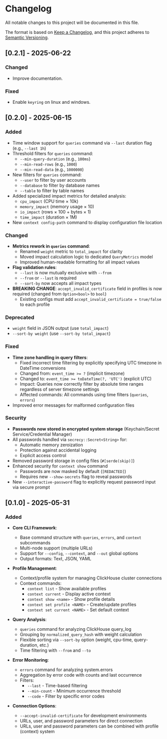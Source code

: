# Changelog

All notable changes to this project will be documented in this file.

The format is based on [Keep a Changelog](https://keepachangelog.com/en/1.1.0/),
and this project adheres to [Semantic Versioning](https://semver.org/spec/v2.0.0.html).

## [0.2.1] - 2025-06-22

### Changed
- Improve documentation.

### Fixed
- Enable `keyring` on linux and windows.

## [0.2.0] - 2025-06-15

### Added
- Time window support for `queries` command via `--last` duration flag (e.g., `--last 1h`)
- Threshold filters for `queries` command:
  - `--min-query-duration` (e.g., `100ms`)
  - `--min-read-rows` (e.g., `1000`)
  - `--min-read-data` (e.g., `1000000`)
- New filters for `queries` command:
  - `--user` to filter by user accounts
  - `--database` to filter by database names
  - `--table` to filter by table names
- Added specialized impact metrics for detailed analysis:
  - `cpu_impact` (CPU time × 10k)
  - `memory_impact` (memory usage × 10)
  - `io_impact` (rows × 100 + bytes × 1)
  - `time_impact` (duration × 1M)
- New `context config-path` command to display configuration file location

### Changed
- **Metrics rework in `queries` command**:
  - Renamed `weight` metric to `total_impact` for clarity
  - Moved impact calculation logic to dedicated `QueryMetrics` model
  - Improved human-readable formatting for all impact values
- **Flag validation rules**:
  - `--last` is now mutually exclusive with `--from`
  - `--from` or `--last` is required
  - `--sort-by` now accepts all impact types
- **BREAKING CHANGE**: `accept_invalid_certificate` field in profiles is now required (changed from `Option<bool>` to `bool`)
  - Existing configs must add `accept_invalid_certificate = true/false` to each profile

### Deprecated
- `weight` field in JSON output (use `total_impact`)
- `--sort-by weight` (use `--sort-by total_impact`)

### Fixed
- **Time zone handling in query filters**: 
  - Fixed incorrect time filtering by explicitly specifying UTC timezone in DateTime conversions
  - Changed from: `event_time >= ?` (implicit timezone)
  - Changed to: `event_time >= toDateTime(?, 'UTC')` (explicit UTC)
  - Impact: Queries now correctly filter by absolute time ranges regardless of server timezone settings
  - Affected commands: All commands using time filters (`queries`, `errors`)
- Improved error messages for malformed configuration files

### Security
- **Passwords now stored in encrypted system storage** (Keychain/Secret Service/Credential Manager)  
- All passwords handled via `secrecy::Secret<String>` for:
  - Automatic memory zeroization
  - Protection against accidental logging
  - Explicit access control
- Removed password storage in config files (`#[serde(skip)]`)
- Enhanced security for `context show` command
  - Passwords are now masked by default (`[REDACTED]`)
  - Requires new `--show-secrets` flag to reveal passwords
- New `--interactive-password` flag to explicitly request password input via secure prompt

## [0.1.0] - 2025-05-31

### Added
- **Core CLI Framework**:
  - Base command structure with `queries`, `errors`, and `context` subcommands
  - Multi-node support (multiple URLs)
  - Support for `--config`, `--context`, and `--out` global options
  - Output formats: Text, JSON, YAML

- **Profile Management**:
  - Context/profile system for managing ClickHouse cluster connections
  - Context commands:
    - `context list` - Show available profiles
    - `context current` - Display active context
    - `context show <name>` - Show profile details
    - `context set profile <NAME>` - Create/update profiles
    - `context set current <NAME>` - Set default context

- **Query Analysis**:
  - `queries` command for analyzing ClickHouse query_log
  - Grouping by `normalized_query_hash` with weight calculation
  - Flexible sorting via `--sort-by` option (weight, cpu-time, query-duration, etc.)
  - Time filtering with `--from` and `--to`

- **Error Monitoring**:
  - `errors` command for analyzing system.errors
  - Aggregation by error code with counts and last occurrence
  - Filters:
    - `--last` - Time-based filtering
    - `--min-count` - Minimum occurrence threshold
    - `--code` - Filter by specific error codes

- **Connection Options**:
  - `--accept-invalid-certificate` for development environments
  - URLs, user, and password parameters for direct connection
  - URLs, user and password parameters can be combined with profile (context) system
